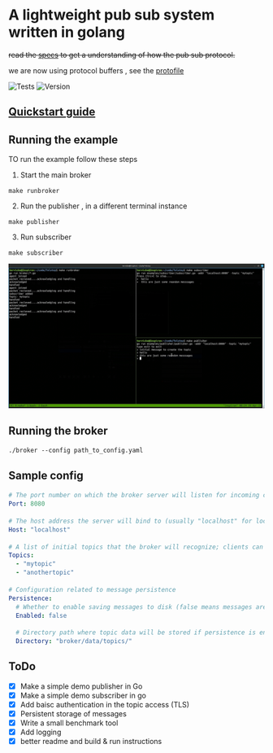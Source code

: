 # A lightweight pub sub system written in golang 
~~read the [specs](specs.md) to get a understanding of how the pub sub protocol.~~

we are now using protocol buffers , see the [protofile](/internal/proto/packet.proto)

![Tests](https://github.com/tervicke/Tolstoy/actions/workflows/test.yml/badge.svg)  ![Version](https://img.shields.io/github/v/tag/tervicke/Tolstoy?label=Latest&color=brightgreen)

## [Quickstart guide](https://tervicke.netlify.app/post/tolstoy_a_lightweight_pubsub_messaging_system/)
##  Running the example
TO run the example follow these steps 
1. Start the main broker
```
make runbroker
```
2. Run the publisher , in a different terminal instance
```
make publisher
```

3. Run subscriber 
```
make subscriber
```
![example screenshot](examples/examplescreenshot.png)


## Running the broker
```
./broker --config path_to_config.yaml
```

## Sample config
```yaml
# The port number on which the broker server will listen for incoming connections
Port: 8080

# The host address the server will bind to (usually "localhost" for local development)
Host: "localhost"

# A list of initial topics that the broker will recognize; clients can publish/subscribe to these
Topics:
  - "mytopic"
  - "anothertopic"

# Configuration related to message persistence
Persistence:
  # Whether to enable saving messages to disk (false means messages are kept in memory only)
  Enabled: false
  
  # Directory path where topic data will be stored if persistence is enabled
  Directory: "broker/data/topics/"
```

## ToDo
- [x] Make a simple demo publisher in Go
- [x] Make a simple demo subscriber in go
- [x] Add baisc authentication in the topic access (TLS)
- [x] Persistent storage of messages 
- [x] Write a small benchmark tool
- [x] Add logging
- [x] better readme and build & run instructions

